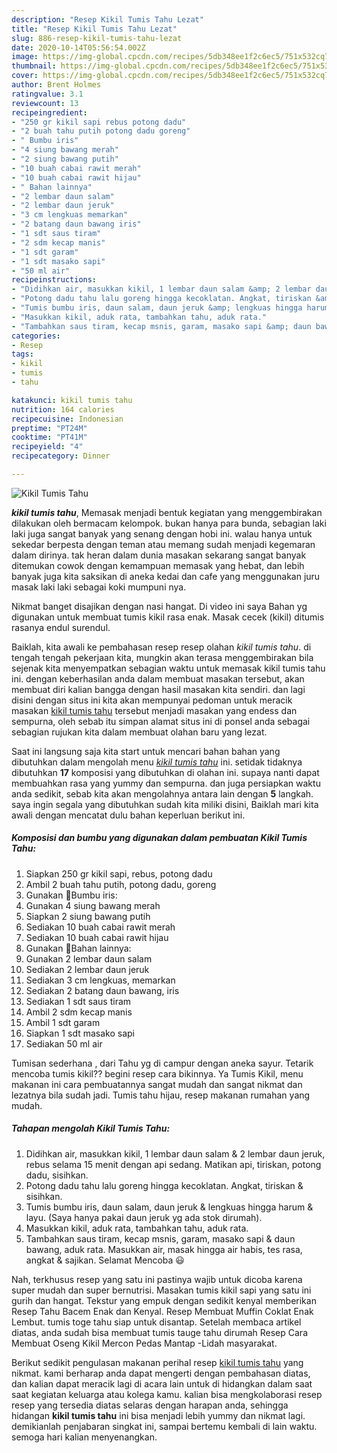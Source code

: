 ```yaml
---
description: "Resep Kikil Tumis Tahu Lezat"
title: "Resep Kikil Tumis Tahu Lezat"
slug: 886-resep-kikil-tumis-tahu-lezat
date: 2020-10-14T05:56:54.002Z
image: https://img-global.cpcdn.com/recipes/5db348ee1f2c6ec5/751x532cq70/kikil-tumis-tahu-foto-resep-utama.jpg
thumbnail: https://img-global.cpcdn.com/recipes/5db348ee1f2c6ec5/751x532cq70/kikil-tumis-tahu-foto-resep-utama.jpg
cover: https://img-global.cpcdn.com/recipes/5db348ee1f2c6ec5/751x532cq70/kikil-tumis-tahu-foto-resep-utama.jpg
author: Brent Holmes
ratingvalue: 3.1
reviewcount: 13
recipeingredient:
- "250 gr kikil sapi rebus potong dadu"
- "2 buah tahu putih potong dadu goreng"
- " Bumbu iris"
- "4 siung bawang merah"
- "2 siung bawang putih"
- "10 buah cabai rawit merah"
- "10 buah cabai rawit hijau"
- " Bahan lainnya"
- "2 lembar daun salam"
- "2 lembar daun jeruk"
- "3 cm lengkuas memarkan"
- "2 batang daun bawang iris"
- "1 sdt saus tiram"
- "2 sdm kecap manis"
- "1 sdt garam"
- "1 sdt masako sapi"
- "50 ml air"
recipeinstructions:
- "Didihkan air, masukkan kikil, 1 lembar daun salam &amp; 2 lembar daun jeruk, rebus selama 15 menit dengan api sedang. Matikan api, tiriskan, potong dadu, sisihkan."
- "Potong dadu tahu lalu goreng hingga kecoklatan. Angkat, tiriskan &amp; sisihkan."
- "Tumis bumbu iris, daun salam, daun jeruk &amp; lengkuas hingga harum &amp; layu. (Saya hanya pakai daun jeruk yg ada stok dirumah)."
- "Masukkan kikil, aduk rata, tambahkan tahu, aduk rata."
- "Tambahkan saus tiram, kecap msnis, garam, masako sapi &amp; daun bawang, aduk rata. Masukkan air, masak hingga air habis, tes rasa, angkat &amp; sajikan. Selamat Mencoba 😃"
categories:
- Resep
tags:
- kikil
- tumis
- tahu

katakunci: kikil tumis tahu 
nutrition: 164 calories
recipecuisine: Indonesian
preptime: "PT24M"
cooktime: "PT41M"
recipeyield: "4"
recipecategory: Dinner

---
```



![Kikil Tumis Tahu](https://img-global.cpcdn.com/recipes/5db348ee1f2c6ec5/751x532cq70/kikil-tumis-tahu-foto-resep-utama.jpg)

<b><i>kikil tumis tahu</i></b>, Memasak menjadi bentuk kegiatan yang menggembirakan dilakukan oleh bermacam kelompok. bukan hanya para bunda, sebagian laki laki juga sangat banyak yang senang dengan hobi ini. walau hanya untuk sekedar berpesta dengan teman atau memang sudah menjadi kegemaran dalam dirinya. tak heran dalam dunia masakan sekarang sangat banyak ditemukan cowok dengan kemampuan memasak yang hebat, dan lebih banyak juga kita saksikan di aneka kedai dan cafe yang menggunakan juru masak laki laki sebagai koki mumpuni nya.

Nikmat banget disajikan dengan nasi hangat. Di video ini saya Bahan yg digunakan untuk membuat tumis kikil rasa enak. Masak cecek (kikil) ditumis rasanya endul surendul.

Baiklah, kita awali ke pembahasan resep resep olahan <i>kikil tumis tahu</i>. di tengah tengah pekerjaan kita, mungkin akan terasa menggembirakan bila sejenak kita menyempatkan sebagian waktu untuk memasak kikil tumis tahu ini. dengan keberhasilan anda dalam membuat masakan tersebut, akan membuat diri kalian bangga dengan hasil masakan kita sendiri. dan lagi disini dengan situs ini kita akan mempunyai pedoman untuk meracik masakan <u>kikil tumis tahu</u> tersebut menjadi masakan yang endess dan sempurna, oleh sebab itu simpan alamat situs ini di ponsel anda sebagai sebagian rujukan kita dalam membuat olahan baru yang lezat.


Saat ini langsung saja kita start untuk mencari bahan bahan yang dibutuhkan dalam mengolah menu <u><i>kikil tumis tahu</i></u> ini. setidak tidaknya dibutuhkan <b>17</b> komposisi yang dibutuhkan di olahan ini. supaya nanti dapat membuahkan rasa yang yummy dan sempurna. dan juga persiapkan waktu anda sedikit, sebab kita akan mengolahnya antara lain dengan <b>5</b> langkah. saya ingin segala yang dibutuhkan sudah kita miliki disini, Baiklah mari kita awali dengan mencatat dulu bahan keperluan berikut ini.

<!--inarticleads1-->

##### Komposisi dan bumbu yang digunakan dalam pembuatan Kikil Tumis Tahu:

1. Siapkan 250 gr kikil sapi, rebus, potong dadu
1. Ambil 2 buah tahu putih, potong dadu, goreng
1. Gunakan  🍥Bumbu iris:
1. Gunakan 4 siung bawang merah
1. Siapkan 2 siung bawang putih
1. Sediakan 10 buah cabai rawit merah
1. Sediakan 10 buah cabai rawit hijau
1. Gunakan  🍥Bahan lainnya:
1. Gunakan 2 lembar daun salam
1. Sediakan 2 lembar daun jeruk
1. Sediakan 3 cm lengkuas, memarkan
1. Sediakan 2 batang daun bawang, iris
1. Sediakan 1 sdt saus tiram
1. Ambil 2 sdm kecap manis
1. Ambil 1 sdt garam
1. Siapkan 1 sdt masako sapi
1. Sediakan 50 ml air


Tumisan sederhana , dari Tahu yg di campur dengan aneka sayur. Tetarik mencoba tumis kikil?? begini resep cara bikinnya. Ya Tumis Kikil, menu makanan ini cara pembuatannya sangat mudah dan sangat nikmat dan lezatnya bila sudah jadi. Tumis tahu hijau, resep makanan rumahan yang mudah. 

<!--inarticleads2-->

##### Tahapan mengolah Kikil Tumis Tahu:

1. Didihkan air, masukkan kikil, 1 lembar daun salam &amp; 2 lembar daun jeruk, rebus selama 15 menit dengan api sedang. Matikan api, tiriskan, potong dadu, sisihkan.
1. Potong dadu tahu lalu goreng hingga kecoklatan. Angkat, tiriskan &amp; sisihkan.
1. Tumis bumbu iris, daun salam, daun jeruk &amp; lengkuas hingga harum &amp; layu. (Saya hanya pakai daun jeruk yg ada stok dirumah).
1. Masukkan kikil, aduk rata, tambahkan tahu, aduk rata.
1. Tambahkan saus tiram, kecap msnis, garam, masako sapi &amp; daun bawang, aduk rata. Masukkan air, masak hingga air habis, tes rasa, angkat &amp; sajikan. Selamat Mencoba 😃


Nah, terkhusus resep yang satu ini pastinya wajib untuk dicoba karena super mudah dan super bernutrisi. Masakan tumis kikil sapi yang satu ini gurih dan hangat. Tekstur yang empuk dengan sedikit kenyal memberikan Resep Tahu Bacem Enak dan Kenyal. Resep Membuat Muffin Coklat Enak Lembut. tumis toge tahu siap untuk disantap. Setelah membaca artikel diatas, anda sudah bisa membuat tumis tauge tahu dirumah Resep Cara Membuat Oseng Kikil Mercon Pedas Mantap -Lidah masyarakat. 

Berikut sedikit pengulasan makanan perihal resep <u>kikil tumis tahu</u> yang nikmat. kami berharap anda dapat mengerti dengan pembahasan diatas, dan kalian dapat meracik lagi di acara lain untuk di hidangkan dalam saat saat kegiatan keluarga atau kolega kamu. kalian bisa mengkolaborasi resep resep yang tersedia diatas selaras dengan harapan anda, sehingga hidangan <b>kikil tumis tahu</b> ini bisa menjadi lebih yummy dan nikmat lagi. demikianlah penjabaran singkat ini, sampai bertemu kembali di lain waktu. semoga hari kalian menyenangkan.
